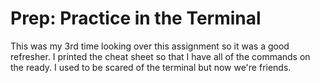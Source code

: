 # Prep: Practice in the Terminal

This was my 3rd time looking over this assignment so it was a good refresher. I printed the cheat sheet so that I have all of the commands on the ready. I used to be scared of the terminal but now we're friends.
